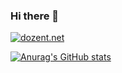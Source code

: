 ### Hi there 👋

<!--
**fglueck/fglueck** is a ✨ _special_ ✨ repository because its `README.md` (this file) appears on your GitHub profile.

Here are some ideas to get you started:

- 🔭 I’m currently working on ...
- 🌱 I’m currently learning ...
- 👯 I’m looking to collaborate on ...
- 🤔 I’m looking for help with ...
- 💬 Ask me about ...
- 📫 How to reach me: ...
- 😄 Pronouns: ...
- ⚡ Fun fact: ...
-->
[![dozent.net](https://img.shields.io/website-up-down-green-red/http/shields.io.svg)](http://dozent.net/)

[![Anurag's GitHub stats](https://github-readme-stats.vercel.app/api?username=fglueck)](https://github.com/anuraghazra/github-readme-stats)
